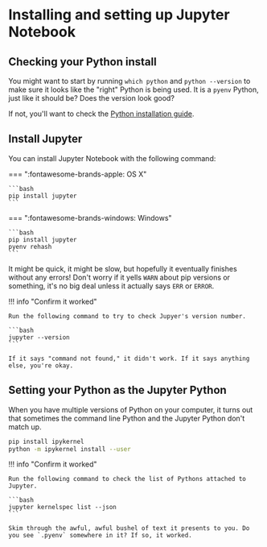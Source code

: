 # Installing and setting up Jupyter Notebook

## Checking your Python install

You might want to start by running `which python` and `python --version` to make sure it looks like the "right" Python is being used. It is a `pyenv` Python, just like it should be? Does the version look good?

If not, you'll want to check the [Python installation guide](install-python.md).

## Install Jupyter

You can install Jupyter Notebook with the following command:

=== ":fontawesome-brands-apple: OS X"

    ```bash
    pip install jupyter
    ```

=== ":fontawesome-brands-windows: Windows"

    ```bash
    pip install jupyter
    pyenv rehash
    ```

It might be quick, it might be slow, but hopefully it eventually finishes without any errors! Don't worry if it yells `WARN` about pip versions or something, it's no big deal unless it actually says `ERR` or `ERROR`.

!!! info "Confirm it worked"

    Run the following command to try to check Jupyer's version number.

    ```bash
    jupyter --version
    ```

    If it says "command not found," it didn't work. If it says anything else, you're okay.

## Setting your Python as the Jupyter Python

When you have multiple versions of Python on your computer, it turns out that sometimes the command line Python and the Jupyter Python don't match up. 

```bash
pip install ipykernel
python -m ipykernel install --user
```

!!! info "Confirm it worked"

    Run the following command to check the list of Pythons attached to Jupyter.

    ```bash
    jupyter kernelspec list --json
    ```

    Skim through the awful, awful bushel of text it presents to you. Do you see `.pyenv` somewhere in it? If so, it worked.
